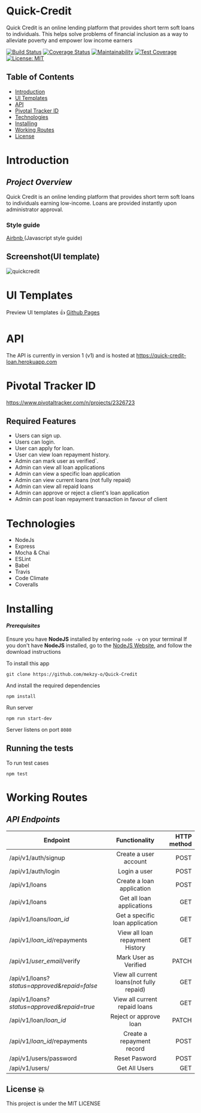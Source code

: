 # Quick-Credit

Quick Credit is an online lending platform that provides short term soft loans to individuals. This helps solve problems of financial inclusion as a way to alleviate poverty and empower low income earners

[![Build Status](https://travis-ci.com/mekzy-o/Quick-Credit.svg?branch=develop)](https://travis-ci.com/mekzy-o/Quick-Credit)
[![Coverage Status](https://coveralls.io/repos/github/mekzy-o/Quick-Credit/badge.svg?branch=develop)](https://coveralls.io/github/mekzy-o/Quick-Credit?branch=develop)
[![Maintainability](https://api.codeclimate.com/v1/badges/d998719ca8d68e4afaee/maintainability)](https://codeclimate.com/github/mekzy-o/Quick-Credit/maintainability)
[![Test Coverage](https://api.codeclimate.com/v1/badges/d998719ca8d68e4afaee/test_coverage)](https://codeclimate.com/github/mekzy-o/Quick-Credit/test_coverage)
[![License: MIT](https://img.shields.io/badge/License-MIT-green.svg)](https://opensource.org/licenses/MIT)

## Table of Contents

- [Introduction](#introduction)
- [UI Templates](#ui-templates)
- [API](#api)
- [Pivotal Tracker ID](https://www.pivotaltracker.com/n/projects/2326723)
- [Technologies](#technologies)
- [Installing](#installing)
- [Working Routes](#working-routes)
- [License](#license)

# Introduction

## _Project Overview_

Quick Credit is an online lending platform that provides short term soft loans to individuals earning low-income. Loans are provided instantly upon administrator approval.

### **Style guide**

[Airbnb ](https://github.com/airbnb/javascript)(Javascript style guide)

## Screenshot(UI template)

![quickcredit](https://user-images.githubusercontent.com/40548599/56082718-eb80ff00-5e13-11e9-9f35-90b4bff1f4cf.PNG)

# UI Templates

Preview UI templates :+1: [Github Pages](/)

# API

The API is currently in version 1 (v1) and is hosted at https://quick-credit-loan.herokuapp.com

# Pivotal Tracker ID

https://www.pivotaltracker.com/n/projects/2326723

## Required Features

- Users can sign up.
- Users can login.
- User can apply for loan.
- User can view loan repayment history.
- Admin can mark user as verified`.
- Admin can view all loan applications
- Admin can view a specific loan application
- Admin can view current loans (not fully repaid)
- Admin can view all repaid loans
- Admin can approve or reject a client's loan application
- Admin can post loan repayment transaction in favour of client

# Technologies

- NodeJs
- Express
- Mocha & Chai
- ESLint
- Babel
- Travis
- Code Climate
- Coveralls

# Installing

#### _Prerequisites_

Ensure you have **NodeJS** installed by entering `node -v` on your terminal
If you don't have **NodeJS** installed, go to the [NodeJS Website](http://nodejs.org), and follow the download instructions

To install this app

`git clone https://github.com/mekzy-o/Quick-Credit`

And install the required dependencies

`npm install`

Run server

`npm run start-dev`

Server listens on port `8080`

## Running the tests

To run test cases

`npm test`

# Working Routes

## _API Endpoints_

| Endpoint                                     |              Functionality               | HTTP method |
| -------------------------------------------- | :--------------------------------------: | ----------: |
| /api/v1/auth/signup                          |          Create a user account           |        POST |
| /api/v1/auth/login                           |               Login a user               |        POST |
| /api/v1/loans                                |        Create a loan application         |        POST |
| /api/v1/loans                                |        Get all loan applications         |         GET |
| /api/v1/loans/_loan_id_                      |     Get a specific loan application      |         GET |
| /api/v1/_loan_id_/repayments                 |     View all loan repayment History      |         GET |
| /api/v1/_user_email_/verify                  |          Mark User as Verified           |       PATCH |
| /api/v1/loans?_status=approved&repaid=false_ | View all current loans(not fully repaid) |         GET |
| /api/v1/loans?_status=approved&repaid=true_  |      View all current repaid loans       |         GET |
| /api/v1/loan/_loan_id_                       |          Reject or approve loan          |       PATCH |
| /api/v1/_loan_id_/repayments                 |        Create a repayment record         |        POST |
| /api/v1/users/password                       |              Reset Pasword               |        POST |
| /api/v1/users/                               |              Get All Users               |         GET |

## License :boom:

This project is under the MIT LICENSE
